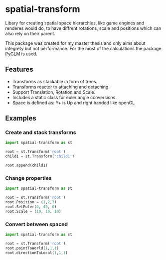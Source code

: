 # spatial-transform

Libary for creating spatial space hierarchies, like game engines and renderes would do, to have diffrent rotations, scale and positions which can also rely on their parent.

This package was created for my master thesis and only aims about integrety but not performance. For the most of the calculations the package [PyGLM](https://github.com/Zuzu-Typ/PyGLM) is used.


## Features
- Transforms as stackable in form of trees.
- Transforms reactor to attaching and detaching.
- Support Translation, Rotation and Scale.
- Includes a static class for euler angle conversions.
- Space is defined as: Y+ is Up and right handed like openGL

## Examples

### Create and stack transforms
```python
import spatial-transform as st

root = st.Transform('root')
child1 = st.Transform('child1')

root.append(child1)
```

### Change properties
```python
import spatial-transform as st

root = st.Transform('root')
root.Position = (1,2,3)
root.SetEuler(0, 45, 0)
root.Scale = (10, 10, 10)
```

### Convert between spaced
```python
import spatial-transform as st

root = st.Transform('root')
root.pointToWorld(1,1,1)
root.directionToLocal(1,1,1)
```
